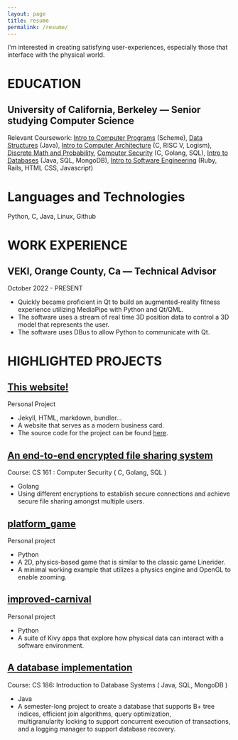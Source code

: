```yaml
---
layout: page
title: resume
permalink: /resume/
---
```

I'm interested in creating satisfying user-experiences, especially those that interface with the physical world. 

EDUCATION
=========

University of California, Berkeley — Senior studying Computer Science
---------------------------------------------------------------------

Relevant Coursework: [Intro to Computer Programs](https://www.google.com/url?q=https://cs61a.org/&sa=D&source=editors&ust=1670373176542525&usg=AOvVaw3mCGYfqqe_aAaXH86_m313) (Scheme), [Data Structures](https://www.google.com/url?q=https://inst.eecs.berkeley.edu/~cs61b/sp22/&sa=D&source=editors&ust=1670373176543056&usg=AOvVaw1N_xezC10a7FtD7OmlZTD9) (Java), [Intro to Computer Architecture](https://www.google.com/url?q=https://cs61c.org/sp22/&sa=D&source=editors&ust=1670373176543400&usg=AOvVaw18eATdPdxdve8z-yG9YNf2) (C, RISC V, Logism), [Discrete Math and Probability](https://www.google.com/url?q=https://www.eecs70.org/&sa=D&source=editors&ust=1670373176543647&usg=AOvVaw1XT9JLOGZ4kr9o3ZlCjDhG), [Computer Security](https://www.google.com/url?q=https://sp22.cs161.org/&sa=D&source=editors&ust=1670373176543896&usg=AOvVaw17pT1jcdxSznKbOSbTmpvb) (C, Golang, SQL), [Intro to Databases](https://www.google.com/url?q=https://cs186berkeley.net/&sa=D&source=editors&ust=1670373176544133&usg=AOvVaw2roYI_3i0ojIyZL7jCXHWS) (Java, SQL, MongoDB), [Intro to Software Engineering](https://www.google.com/url?q=https://www2.eecs.berkeley.edu/Courses/CS169/&sa=D&source=editors&ust=1670373176544435&usg=AOvVaw2QWs5AhVUl-1yaA0O6tLX8) (Ruby, Rails, HTML CSS, Javascript)

Languages and Technologies
==========================

Python, C, Java, Linux, Github

WORK EXPERIENCE
===============

VEKI, Orange County, Ca — Technical Advisor
-------------------------------------------

October 2022 - PRESENT

*   Quickly became proficient in Qt to build an augmented-reality fitness experience utilizing MediaPipe with Python and Qt/QML.
*   The software uses a stream of real time 3D position data to control a 3D model that represents the user.
*   The software uses DBus to allow Python to communicate with Qt.

HIGHLIGHTED PROJECTS
====================
## [This website!](https://rnickles.github.io)

Personal Project

* Jekyll, HTML, markdown, bundler...
* A website that serves as a modern business card.  
* The source code for the project can be found [here](https://github.com/rnickles/rnickles.github.io).

[An end-to-end encrypted file sharing system](https://www.google.com/url?q=https://su21.cs161.org/proj2/&sa=D&source=editors&ust=1670373176546642&usg=AOvVaw30DxVuD03EKd4v5P_AIZNf)
-----------------------------------------------------------------------------------------------------------------------------------------------------------------------------------

Course: CS 161 : Computer Security ( C, Golang, SQL )

*   Golang
*   Using different encryptions to establish secure connections and achieve secure file sharing amongst multiple users.

[platform\_game](https://www.google.com/url?q=https://github.com/rnickles/platform_game&sa=D&source=editors&ust=1670373176547624&usg=AOvVaw1MRNNBTotXCbGRmIeWRrI0)
------------------------------------------------------------------------------------------------------------------------------------------------------------------

Personal project

*   Python
*   A 2D, physics-based game that is similar to the classic game Linerider.
*   A minimal working example that utilizes a physics engine and OpenGL to enable zooming.  

[improved-carnival](https://www.google.com/url?q=https://github.com/rnickles/improved-carnival&sa=D&source=editors&ust=1670373176548508&usg=AOvVaw0Gvt8LeFZliFOUaUqmEQic)
-------------------------------------------------------------------------------------------------------------------------------------------------------------------------

Personal project

*   Python
*   A suite of Kivy apps that explore how physical data can interact with a software environment.

[A database implementation](https://www.google.com/url?q=https://cs186.gitbook.io/project/&sa=D&source=editors&ust=1670373176549381&usg=AOvVaw1D0Osw8CM8_sKmK9OIAF3n)
---------------------------------------------------------------------------------------------------------------------------------------------------------------------

Course: CS 186: Introduction to Database Systems ( Java, SQL, MongoDB )

*   Java
*   A semester-long project to create a database that supports B+ tree indices, efficient join algorithms, query optimization, multigranularity locking to support concurrent execution of transactions, and a logging manager to support database recovery.